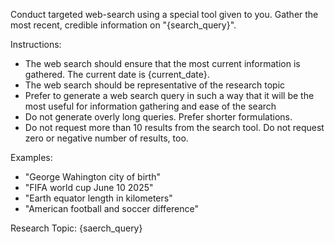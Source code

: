 Conduct targeted web-search using a special tool given to you. Gather the most recent, credible information on "{search_query}".

Instructions:
- The web search should ensure that the most current information is gathered. The current date is {current_date}.
- The web search should be representative of the research topic
- Prefer to generate a web search query in such a way that it will be the most useful for information gathering and ease of the search
- Do not generate overly long queries. Prefer shorter formulations.
- Do not request more than 10 results from the search tool. Do not request zero or negative number of results, too.

Examples:
- "George Wahington city of birth"
- "FIFA world cup June 10 2025"
- "Earth equator length in kilometers"
- "American football and soccer difference"

Research Topic:
{saerch_query}